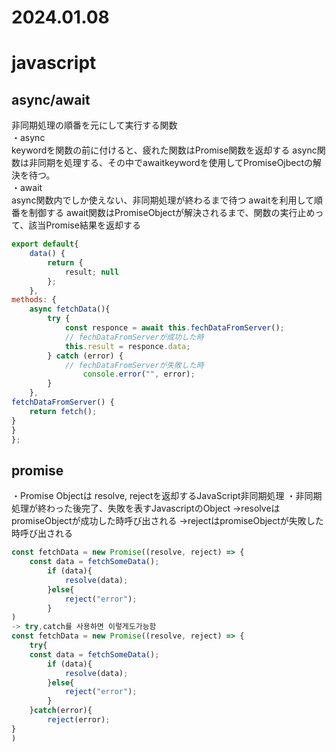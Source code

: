 2024.01.08
=============
# javascript

## async/await
非同期処理の順番を元にして実行する関数<br>
・async<br>
keywordを関数の前に付けると、疲れた関数はPromise関数を返却する
async関数は非同期を処理する、その中でawaitkeywordを使用してPromiseOjbectの解決を待つ。<br>
・await<br>
async関数内でしか使えない、非同期処理が終わるまで待つ
awaitを利用して順番を制御する
await関数はPromiseObjectが解決されるまで、関数の実行止めって、該当Promise結果を返却する<br>
```javascript
export default{
	data() {
		return {
			result; null
		};
	},
methods: {
	async fetchData(){
		try {
			const responce = await this.fechDataFromServer();
			// fechDataFromServerが成功した時
			this.result = responce.data;
		} catch (error) {
			// fechDataFromServerが失敗した時
				console.error("", error);
		}
	},
fetchDataFromServer() {
	return fetch();
}
}
};
```
## promise
・Promise Objectは resolve, rejectを返却するJavaScript非同期処理
・非同期処理が終わった後完了、失敗を表すJavascriptのObject
→resolveはpromiseObjectが成功した時呼び出される
→rejectはpromiseObjectが失敗した時呼び出される
```javascript
const fetchData = new Promise((resolve, reject) => {
	const data = fetchSomeData();
		if (data){
			resolve(data);
		}else{
			reject("error");
		}
)
-> try,catch를 사용하면 이렇게도가능함
const fetchData = new Promise((resolve, reject) => {
	try{
	const data = fetchSomeData();
		if (data){
			resolve(data);
		}else{
			reject("error");
		}
	}catch(error){
		reject(error);
}
)
```
